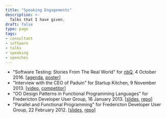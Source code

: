 ```yaml
---
title: "Speaking Engagements"
description: >-
  Talks that I have given.
draft: false
type: page
tags:
- consultant
- software
- talks
- speaking
- speeches
---
```


- "Software Testing: Stories From The Real World"
  for [nbQ](https://www.linkedin.com/groups/4258253/),
  4 October 2016.
  [[agenda](/talk-nbq-2016-oct-4/),
   <a href="https://www.facebook.com/nbQualityGroup/photos/a.1249581741761414/1249580595094862/" target="_blank">poster</a>]
- "Interview with the CEO of Paduin"
  for Startup Kitchen,
  9 November 2013.
  [<a href="https://www.youtube.com/watch?v=J8Ts0Uazka8" target="_blank">video</a>,
  <a href="https://www.virtahealth.com/" target="_blank">competitor</a>]
- "OO Design Patterns in Functional Programming Languages" for Fredericton
  Developer User Group, 16 January 2013.
  [<a href="/slides/robinbb-FDUG-2013-Jan.html" target="_blank">slides</a>,
  [repo](https://github.com/robinbb/FDUG-Talk-Jan-2013)]
- "Parallel and Functional Programming" for Fredericton Developer User Group,
  22 February 2012.
  [<a href="/slides/robinbb-FDUG-2012-Feb.html" target="_blank">slides</a>,
  [repo](https://github.com/robinbb/FDUG-Talk-Feb-2012)]

